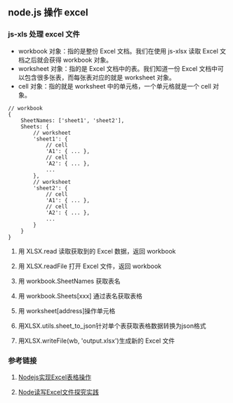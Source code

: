 ## node.js 操作 excel

### js-xls 处理 excel 文件

* workbook 对象：指的是整份 Excel 文档。我们在使用 js-xlsx 读取 Excel 文档之后就会获得 workbook 对象。
* worksheet 对象：指的是 Excel 文档中的表。我们知道一份 Excel 文档中可以包含很多张表，而每张表对应的就是 worksheet 对象。
* cell 对象：指的就是 worksheet 中的单元格，一个单元格就是一个 cell 对象。

```
// workbook
{
    SheetNames: ['sheet1', 'sheet2'],
    Sheets: {
        // worksheet
        'sheet1': {
            // cell
            'A1': { ... },
            // cell
            'A2': { ... },
            ...
        },
        // worksheet
        'sheet2': {
            // cell
            'A1': { ... },
            // cell
            'A2': { ... },
            ...
        }
    }
}
```

1. 用 XLSX.read 读取获取到的 Excel 数据，返回 workbook

2. 用 XLSX.readFile 打开 Excel 文件，返回 workbook

3. 用 workbook.SheetNames 获取表名

4. 用 workbook.Sheets[xxx] 通过表名获取表格

5. 用 worksheet[address]操作单元格

6. 用XLSX.utils.sheet_to_json针对单个表获取表格数据转换为json格式

7. 用XLSX.writeFile(wb, 'output.xlsx')生成新的 Excel 文件




### 参考链接
1. [Nodejs实现Excel表格操作](https://juejin.im/entry/5c0ba46af265da615f7717b4)

2. [Node读写Excel文件探究实践](https://aotu.io/notes/2016/04/07/node-excel/index.html)

